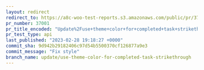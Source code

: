 ```yaml
---
layout: redirect
redirect_to: https://a8c-woo-test-reports.s3.amazonaws.com/public/pr/37001/api/index.html
pr_number: 37001
pr_title_encoded: "Update%2Fuse+theme+color+for+completed+task+strikethrough"
pr_test_type: api
last_published: "2023-02-28 19:18:27 +0000"
commit_sha: 9d942b29182406c97d54b5500370cf126877a9e3
commit_message: "Fix style"
branch_name: update/use-theme-color-for-completed-task-strikethrough
---
```


